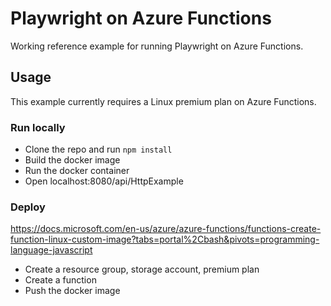 # Playwright on Azure Functions

Working reference example for running Playwright on Azure Functions.

## Usage

This example currently requires a Linux premium plan on Azure Functions.

### Run locally

* Clone the repo and run `npm install`
* Build the docker image
* Run the docker container
* Open localhost:8080/api/HttpExample

### Deploy

https://docs.microsoft.com/en-us/azure/azure-functions/functions-create-function-linux-custom-image?tabs=portal%2Cbash&pivots=programming-language-javascript

* Create a resource group, storage account, premium plan
* Create a function
* Push the docker image

